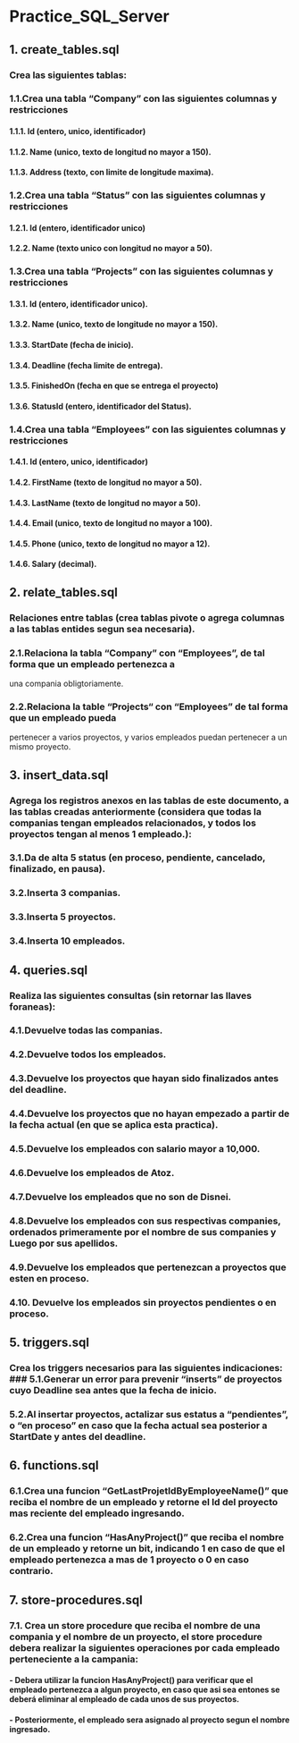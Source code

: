 # Practice_SQL_Server
## 1. create_tables.sql
### Crea las siguientes tablas:
### 1.1.Crea una tabla “Company” con las siguientes columnas y restricciones
#### 1.1.1. Id (entero, unico, identificador)
#### 1.1.2. Name (unico, texto de longitud no mayor a 150).
#### 1.1.3. Address (texto, con limite de longitude maxima).
### 1.2.Crea una tabla “Status” con las siguientes columnas y restricciones
#### 1.2.1. Id (entero, identificador unico)
#### 1.2.2. Name (texto unico con longitud no mayor a 50).
### 1.3.Crea una tabla “Projects” con las siguientes columnas y restricciones
#### 1.3.1. Id (entero, identificador unico).
#### 1.3.2. Name (unico, texto de longitude no mayor a 150).
#### 1.3.3. StartDate (fecha de inicio).
#### 1.3.4. Deadline (fecha limite de entrega).
#### 1.3.5. FinishedOn (fecha en que se entrega el proyecto)
#### 1.3.6. StatusId (entero, identificador del Status).
### 1.4.Crea una tabla “Employees” con las siguientes columnas y restricciones
#### 1.4.1. Id (entero, unico, identificador)
#### 1.4.2. FirstName (texto de longitud no mayor a 50).
#### 1.4.3. LastName (texto de longitud no mayor a 50).
#### 1.4.4. Email (unico, texto de longitud no mayor a 100).
#### 1.4.5. Phone (unico, texto de longitud no mayor a 12).
#### 1.4.6. Salary (decimal).
## 2. relate_tables.sql
### Relaciones entre tablas (crea tablas pivote o agrega columnas a las tablas entides segun sea necesaria).
### 2.1.Relaciona la tabla “Company” con “Employees”, de tal forma que un empleado pertenezca a
una compania obligtoriamente.
### 2.2.Relaciona la table “Projects“ con “Employees” de tal forma que un empleado pueda
pertenecer a varios proyectos, y varios empleados puedan pertenecer a un mismo proyecto.
## 3. insert_data.sql
### Agrega los registros anexos en las tablas de este documento, a las tablas creadas anteriormente (considera que todas la companias tengan empleados relacionados, y todos los proyectos tengan al menos 1 empleado.):
### 3.1.Da de alta 5 status (en proceso, pendiente, cancelado, finalizado, en pausa).
### 3.2.Inserta 3 companias.
### 3.3.Inserta 5 proyectos.
### 3.4.Inserta 10 empleados.
## 4. queries.sql
### Realiza las siguientes consultas (sin retornar las llaves foraneas):
### 4.1.Devuelve todas las companias.
### 4.2.Devuelve todos los empleados.
### 4.3.Devuelve los proyectos que hayan sido finalizados antes del deadline.
### 4.4.Devuelve los proyectos que no hayan empezado a partir de la fecha actual (en que se aplica esta practica).
### 4.5.Devuelve los empleados con salario mayor a 10,000.
### 4.6.Devuelve los empleados de Atoz.
### 4.7.Devuelve los empleados que no son de Disnei.
### 4.8.Devuelve los empleados con sus respectivas companies, ordenados primeramente por el nombre de sus companies y Luego por sus apellidos.
### 4.9.Devuelve los empleados que pertenezcan a proyectos que esten en proceso.
### 4.10. Devuelve los empleados sin proyectos pendientes o en proceso.
## 5. triggers.sql
### Crea los triggers necesarios para las siguientes indicaciones: ### 5.1.Generar un error para prevenir “inserts” de proyectos cuyo Deadline sea antes que la fecha de inicio.
### 5.2.Al insertar proyectos, actalizar sus estatus a “pendientes”, o “en proceso” en caso que la fecha actual sea posterior a StartDate y antes del deadline.
## 6. functions.sql
### 6.1.Crea una funcion “GetLastProjetIdByEmployeeName()” que reciba el nombre de un empleado y retorne el Id del proyecto mas reciente del empleado ingresando.
### 6.2.Crea una funcion “HasAnyProject()” que reciba el nombre de un empleado y retorne un bit, indicando 1 en caso de que el empleado pertenezca a mas de 1 proyecto o 0 en caso contrario.
## 7. store-procedures.sql
### 7.1. Crea un store procedure que reciba el nombre de una compania y el nombre de un proyecto, el store procedure debera realizar la siguientes operaciones por cada empleado perteneciente a la campania:
#### - Debera utilizar la funcion HasAnyProject() para verificar que el empleado pertenezca a algun proyecto, en caso que asi sea entones se deberá eliminar al empleado de cada unos de sus proyectos.
#### - Posteriormente, el empleado sera asignado al proyecto segun el nombre ingresado.
